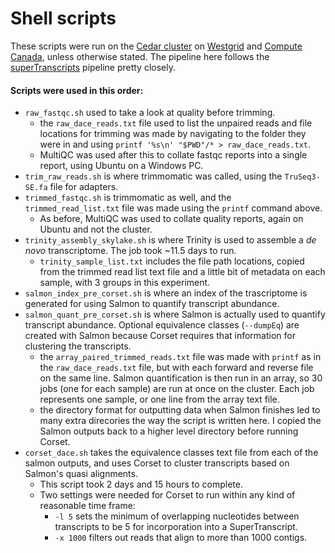 # Shell scripts

These scripts were run on the [Cedar cluster](https://docs.computecanada.ca/wiki/Cedar) on [Westgrid](https://www.westgrid.ca/) and [Compute Canada](https://www.computecanada.ca/), unless otherwise stated. The pipeline here follows the [superTranscripts](https://github.com/Oshlack/Lace/wiki/Example:-Differential-Transcript-Usage-on-a-non-model-organism) pipeline pretty closely. 


#### Scripts were used in this order:
  - `raw_fastqc.sh` used to take a look at quality before trimming.
    - the `raw_dace_reads.txt` file used to list the unpaired reads and file locations for trimming was made by navigating to the folder they were in and using `printf '%s\n' "$PWD"/* > raw_dace_reads.txt`.
    - MultiQC was used after this to collate fastqc reports into a single report, using Ubuntu on a Windows PC. 
  - `trim_raw_reads.sh` is where trimmomatic was called, using the `TruSeq3-SE.fa` file for adapters.
  - `trimmed_fastqc.sh` is trimmomatic as well, and the `trimmed_read_list.txt` file was made using the `printf` command above.
    - As before, MultiQC was used to collate quality reports, again on Ubuntu and not the cluster. 
  - `trinity_assembly_skylake.sh` is where Trinity is used to assemble a _de novo_ transcriptome. The job took ~11.5 days to run.
    - `trinity_sample_list.txt` includes the file path locations, copied from the trimmed read list text file and a little bit of metadata on each sample, with 3 groups in this experiment.
  - `salmon_index_pre_corset.sh` is where an index of the trascriptome is generated for using Salmon to quantify transcript abundance. 
  - `salmon_quant_pre_corset.sh` is where Salmon is actually used to quantify transcript abundance. Optional equivalence classes (`--dumpEq`) are created with Salmon because Corset requires that information for clustering the transcripts.
    - the `array_paired_trimmed_reads.txt` file was made with `printf` as in the `raw_dace_reads.txt` file, but with each forward and reverse file on the same line. Salmon quantification is then run in an array, so 30 jobs (one for each sample) are run at once on the cluster. Each job represents one sample, or one line from the array text file. 
     - the directory format for outputting data when Salmon finishes led to many extra direcories the way the script is written here. I copied the Salmon outputs back to a higher level directory before running Corset. 
  - `corset_dace.sh` takes the equivalence classes text file from each of the salmon outputs, and uses Corset to cluster transcripts based on Salmon's quasi alignments. 
    - This script took 2 days and 15 hours to complete. 
    - Two settings were needed for Corset to run within any kind of reasonable time frame:
      - `-l 5` sets the minimum of overlapping nucleotides between transcripts to be 5 for incorporation into a SuperTranscript.
      - `-x 1000` filters out reads that align to more than 1000 contigs. 
    

